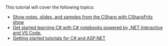 

This tutorial will cover the following topics:

- [Show notes, slides, and samples from the CSharp with CSharpFritz show](https://github.com/DebasisPaul/csharp_with_csharpfritz)
- [Get started learning C# with C# notebooks powered by .NET Interactive and VS Code.](https://github.com/DebasisPaul/csharp-notebooks)
- [Getting started tutorials for C# and ASP.NET](https://github.com/DebasisPaul/training-tutorials)

